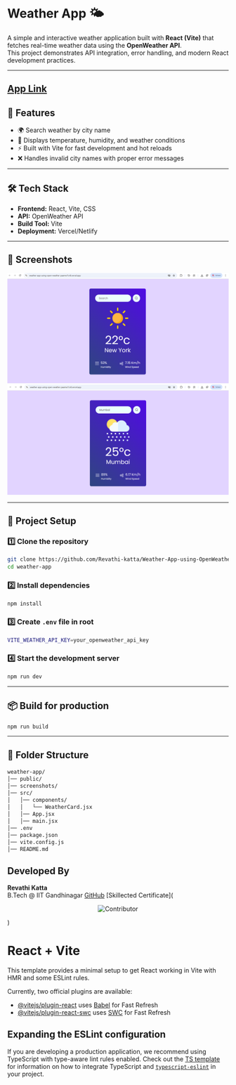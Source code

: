 # Weather App 🌤️

A simple and interactive weather application built with **React (Vite)** that fetches real-time weather data using the **OpenWeather API**.  
This project demonstrates API integration, error handling, and modern React development practices.

---

## [App Link](https://weather-app-using-open-weather-paamw7cn8.vercel.app/)


## 🚀 Features
- 🌍 Search weather by city name
- 📍 Displays temperature, humidity, and weather conditions
- ⚡ Built with Vite for fast development and hot reloads
- ❌ Handles invalid city names with proper error messages

---

## 🛠️ Tech Stack
- **Frontend:** React, Vite, CSS
- **API:** OpenWeather API
- **Build Tool:** Vite
- **Deployment:** Vercel/Netlify

---

## 📸 Screenshots
<div align="center">
  <img src="screenshots\Screenshot 2025-08-20 032800.png" alt="Contributor"/>
</div>    
<div align="center">
  <img src="screenshots\Screenshot 2025-08-20 032847.png" alt="Contributor"/>
</div>    

---

## 📂 Project Setup

### 1️⃣ Clone the repository
```bash
git clone https://github.com/Revathi-katta/Weather-App-using-OpenWeather-API.git
cd weather-app
```

### 2️⃣ Install dependencies
```bash
npm install
```

### 3️⃣ Create `.env` file in root
```bash
VITE_WEATHER_API_KEY=your_openweather_api_key
```

### 4️⃣ Start the development server
```bash
npm run dev
```

---

## 📦 Build for production
```bash
npm run build
```

---

## 🧩 Folder Structure
```
weather-app/
│── public/
│── screenshots/
│── src/
│   │── components/
│   │   └── WeatherCard.jsx
│   │── App.jsx
│   │── main.jsx
│── .env
│── package.json
│── vite.config.js
│── README.md
```

##  Developed By

**Revathi Katta**  
B.Tech @ IIT Gandhinagar
[GitHub](https://github.com/Revathi-katta)
[Skillected Certificate](<div align="center">
  <img src="Certificate.png" alt="Contributor"/>
</div>)


# React + Vite

This template provides a minimal setup to get React working in Vite with HMR and some ESLint rules.

Currently, two official plugins are available:

- [@vitejs/plugin-react](https://github.com/vitejs/vite-plugin-react/blob/main/packages/plugin-react) uses [Babel](https://babeljs.io/) for Fast Refresh
- [@vitejs/plugin-react-swc](https://github.com/vitejs/vite-plugin-react/blob/main/packages/plugin-react-swc) uses [SWC](https://swc.rs/) for Fast Refresh

## Expanding the ESLint configuration

If you are developing a production application, we recommend using TypeScript with type-aware lint rules enabled. Check out the [TS template](https://github.com/vitejs/vite/tree/main/packages/create-vite/template-react-ts) for information on how to integrate TypeScript and [`typescript-eslint`](https://typescript-eslint.io) in your project.
